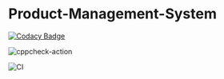 # Product-Management-System

[![Codacy Badge](https://api.codacy.com/project/badge/Grade/03952271fc474ab0b4d1db2c3840d1cc)](https://app.codacy.com/gh/99002772/Product-Management-System?utm_source=github.com&utm_medium=referral&utm_content=99002772/Product-Management-System&utm_campaign=Badge_Grade)

![cppcheck-action](https://github.com/PreethikaMani/Product-Management-System/workflows/cppcheck-action/badge.svg)

![CI](https://github.com/99002772/Product-Management-System/workflows/CI/badge.svg)

